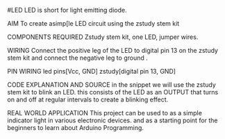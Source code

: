 #LED 
LED is short for light emitting diode.

AIM 
To create  asimp[le LED  circuit using the zstudy stem kit 

COMPONENTS REQUIRED 
Zstudy stem kit, one LED, jumper wires.

WIRING 
Connect the positive leg of the LED to digital pin 13 on the zstudy stem kit and connect the negative leg to ground .

PIN WIRING 
led pins[Vcc,   GND] zstudy[digital pin 13, GND]

CODE EXPLANATION AND SOURCE
in the snippet we will use the zstudy stem kit to blink an LED. this consists of the LED as an OUTPUT that turns on and off at regular intervals to create a blinking effect.

REAL WORLD APPLICATION 
This project can be used to as a simple indicator light in various electronic devices.
and as a starting point for the beginners to learn about Arduino Programming.


